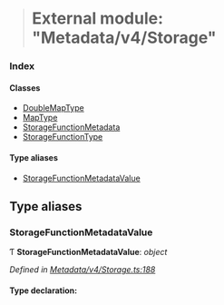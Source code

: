> # External module: "Metadata/v4/Storage"

### Index

#### Classes

* [DoubleMapType](../classes/_metadata_v4_storage_.doublemaptype.md)
* [MapType](../classes/_metadata_v4_storage_.maptype.md)
* [StorageFunctionMetadata](../classes/_metadata_v4_storage_.storagefunctionmetadata.md)
* [StorageFunctionType](../classes/_metadata_v4_storage_.storagefunctiontype.md)

#### Type aliases

* [StorageFunctionMetadataValue](_metadata_v4_storage_.md#storagefunctionmetadatavalue)

## Type aliases

###  StorageFunctionMetadataValue

Ƭ **StorageFunctionMetadataValue**: *object*

*Defined in [Metadata/v4/Storage.ts:188](https://github.com/polkadot-js/api/blob/8c4320c/packages/types/src/Metadata/v4/Storage.ts#L188)*

#### Type declaration: